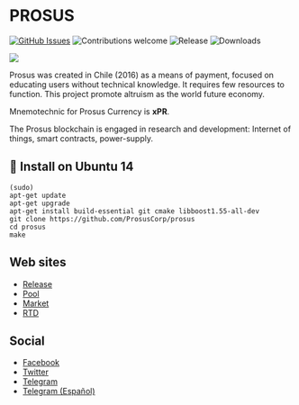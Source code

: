 
# PROSUS

[![GitHub Issues](https://img.shields.io/github/issues/ProsusCorp/prosus.svg?style=plastic)](https://github.com/ProsusCorp/prosus/issues)
![Contributions welcome](https://img.shields.io/badge/contributions-welcome-orange.svg?style=plastic)
![Release](https://img.shields.io/github/release/ProsusCorp/prosus.svg?style=plastic)
![Downloads](https://img.shields.io/github/downloads/ProsusCorp/prosus/latest/total.svg?style=plastic)

<img src="http://prosus.money/wp-content/uploads/2018/03/Prosus-header.jpg">

Prosus was created in Chile (2016) as a means of payment, focused on educating users without technical knowledge. It requires few resources to function. This project promote altruism as the world future economy.

Mnemotechnic for Prosus Currency is **xPR**.

The Prosus blockchain is engaged in research and development: Internet of things, smart contracts, power-supply.

## 💾 Install on Ubuntu 14 


```
(sudo)
apt-get update
apt-get upgrade
apt-get install build-essential git cmake libboost1.55-all-dev
git clone https://github.com/ProsusCorp/prosus
cd prosus
make
```

## Web sites
* [Release](http://prosus.money)
* [Pool](http://prosus1.bericul.com)
* [Market](https://altrui.exchange)
* [RTD](http://prosuscorp.com)

## Social
* [Facebook](https://www.facebook.com/groups/prosus.money)
* [Twitter](https://twitter.com/ProsusCorp)
* [Telegram](https://t.me/prosus_money)
* [Telegram (Español)](https://t.me/prosus)

